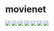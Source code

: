 # movienet

![](https://github.com/godman32/movienet/assets/38779751/b57ef893-63e4-49a1-9165-0fa29f4fea1e)
![](https://github.com/godman32/movienet/assets/38779751/b434bc00-967b-4f53-aa9b-5cdf23dbae23)
![](https://github.com/godman32/movienet/assets/38779751/3b56f641-4a72-4413-9dd6-f22b32185c2d)
![](https://github.com/godman32/movienet/assets/38779751/228348ae-84b9-4f62-ac75-3973b7ff337f)
![](https://github.com/godman32/movienet/assets/38779751/cd95bc39-2754-47bf-a539-f649d07ab5b2)
![](https://github.com/godman32/movienet/assets/38779751/4adafa58-d487-4d32-9d64-3fadb5575128)
![](https://github.com/godman32/movienet/assets/38779751/b7995fbc-c79c-44e1-b355-a0c10449dc6d)
